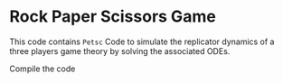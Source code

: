 # Rock Paper Scissors Game 

This code contains `Petsc` Code to simulate the replicator dynamics of a three players game theory by solving the associated ODEs. 

Compile the code 
